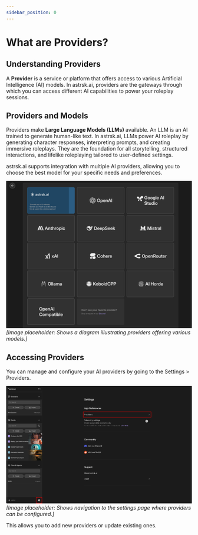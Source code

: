 ```yaml
---
sidebar_position: 0
---
```


# What are Providers?

## Understanding Providers

A **Provider** is a service or platform that offers access to various Artificial Intelligence (AI) models. In astrsk.ai, providers are the gateways through which you can access different AI capabilities to power your roleplay sessions.

## Providers and Models

Providers make **Large Language Models (LLMs)** available. An LLM is an AI trained to generate human-like text. In astrsk.ai, LLMs power AI roleplay by generating character responses, interpreting prompts, and creating immersive roleplays. They are the foundation for all storytelling, structured interactions, and lifelike roleplaying tailored to user-defined settings.

astrsk.ai supports integration with multiple AI providers, allowing you to choose the best model for your specific needs and preferences.

![Provider and Models Overview](./images/provider-model-overview.png)
*[Image placeholder: Shows a diagram illustrating providers offering various models.]*

## Accessing Providers

You can manage and configure your AI providers by going to the Settings > Providers.

![Settings Page Navigation](./images/settings-page-navigation.png)
*[Image placeholder: Shows navigation to the settings page where providers can be configured.]*

This allows you to add new providers or update existing ones.
